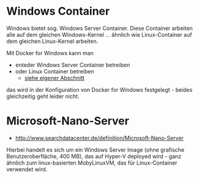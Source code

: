 # Windows Container
Windows bietet sog. Windows Server Container. Diese Container arbeiten alle auf dem gleichen Windows-Kernel ... ähnlich wie Linux-Container auf dem gleichen Linux-Kernel arbeiten.

Mit Docker for Windows kann man 

* enteder Windows Server Container betreiben
* oder Linux Container betreiben
  * [siehe eigener Abschnitt](docker_windows.md)

das wird in der Konfiguration von Docker for Windows festgelegt - beides gleichzeitig geht leider nicht. 

# Microsoft-Nano-Server 
* http://www.searchdatacenter.de/definition/Microsoft-Nano-Server

Hierbei handelt es sich um ein Windows Server Image (ohne grafische Benutzeroberfläche, 400 MB), das auf Hyper-V deployed wird - ganz ähnlich zum linux-basierten MobyLinuxVM, das für Linux-Container verwendet wird.